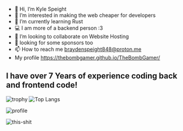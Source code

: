 - 👋 Hi, I’m Kyle Speight
- 👀 I’m interested in making the web cheaper for developers
- 🌱 I’m currently learning Rust
- 💻 I am more of a backend person :3
- 🤝 I’m looking to collaborate on Website Hosting
- :pray: looking for some sponsors too
- 📫 How to reach me braydenspeight848@proton.me <br>
- My profile https://thebombgamer.github.io/TheBombGamer/ <br>
## I have over 7 Years of experience coding back and frontend code!
![trophy](https://github-profile-trophy.vercel.app/?username=thebombgamer&theme=onedark)
![Top Langs](https://github-readme-stats.vercel.app/api/top-langs/?username=TheBombGamer&layout=compact&langs_count=16&theme=dark)

![profile](https://github-readme-stats.vercel.app/api?username=thebombgamer&show_icons=true&locale=en&theme=dark)

![this-shit](https://komarev.com/ghpvc/?username=thebombgamer&label=Profile%20views&color=blueviolet&style=for-the-badge)
